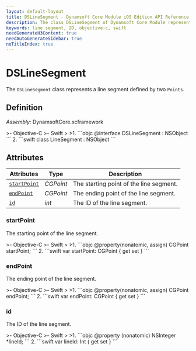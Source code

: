 ```yaml
---
layout: default-layout
title: DSLineSegment - Dynamsoft Core Module iOS Edition API Reference
description: The class DSLineSegment of Dynamsoft Core Module represents a line segment in 2D space, which contains the start point and end point of the line segment.
keywords: line segment, 2D, objective-c, swift
needGenerateH3Content: true
needAutoGenerateSidebar: true
noTitleIndex: true
---
```


# DSLineSegment

The `DSLineSegment` class represents a line segment defined by two `Points`.

## Definition

*Assembly:* DynamsoftCore.xcframework

<div class="sample-code-prefix"></div>
>- Objective-C
>- Swift
>
>1. 
```objc
@interface DSLineSegment : NSObject
```
2. 
```swift
class LineSegment : NSObject
```

## Attributes

| Attributes | Type | Description |
| ---------- | ---- | ----------- |
| [`startPoint`](#startpoint) | *CGPoint* | The starting point of the line segment. |
| [`endPoint`](#endpoint) | *CGPoint* | The ending point of the line segment. |
| [`id`](#id) | *int* | The ID of the line segment. |

### startPoint

The starting point of the line segment.

<div class="sample-code-prefix"></div>
>- Objective-C
>- Swift
>
>1. 
```objc
@property(nonatomic, assign) CGPoint startPoint;
```
2. 
```swift
var startPoint: CGPoint { get set }
```

### endPoint

The ending point of the line segment.

<div class="sample-code-prefix"></div>
>- Objective-C
>- Swift
>
>1. 
```objc
@property(nonatomic, assign) CGPoint endPoint;
```
2. 
```swift
var endPoint: CGPoint { get set }
```

### id

The ID of the line segment.

<div class="sample-code-prefix"></div>
>- Objective-C
>- Swift
>
>1. 
```objc
@property (nonatomic) NSInteger *lineId;
```
2. 
```swift
var lineId: Int { get set }
```
